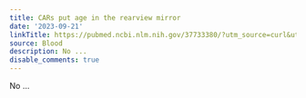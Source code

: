 ```yaml
---
title: CARs put age in the rearview mirror
date: '2023-09-21'
linkTitle: https://pubmed.ncbi.nlm.nih.gov/37733380/?utm_source=curl&utm_medium=rss&utm_campaign=journals&utm_content=7603509&fc=None&ff=20230922181048&v=2.17.9.post6+86293ac
source: Blood
description: No ...
disable_comments: true
---
```

No ...